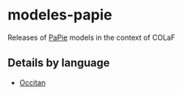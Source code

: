 # modeles-papie
Releases of [PaPie](https://github.com/lascivaroma/PaPie) models in the context of COLaF

## Details by language
- [Occitan](occitan.md)
